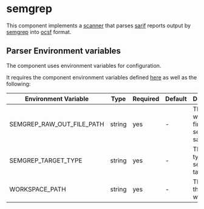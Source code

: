# semgrep

This component implements a [scanner](https://github.com/smithy-security/smithy/blob/main/sdk/component/component.go)
that parses [sarif](https://sarifweb.azurewebsites.net/) reports output
by [semgrep](https://github.com/semgrep/semgrep) into [ocsf](https://github.com/ocsf) format.

## Parser Environment variables

The component uses environment variables for configuration.

It requires the component
environment variables defined [here](https://github.com/smithy-security/smithy/blob/main/sdk/README.md#component) as well
as the following:

| Environment Variable          | Type   | Required | Default    | Description                                     |
|-------------------------------|--------|----------|------------|-------------------------------------------------|
| SEMGREP\_RAW\_OUT\_FILE\_PATH | string | yes      | -          | The path where to find the semgrep sarif report |
| SEMGREP\_TARGET\_TYPE         | string | yes      | -          | The target type that semgrep is targeting       |
| WORKSPACE\_PATH               | string | yes      | -          | The path to the workspace                       |
